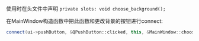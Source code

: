 使用时在头文件中声明 `private slots: void choose_background();`

在MainWindow构造函数中把此函数和更改背景的按钮进行connect:
```C++
connect(ui->pushButton, &QPushButton::clicked, this, &MainWindow::choose_background);
```
